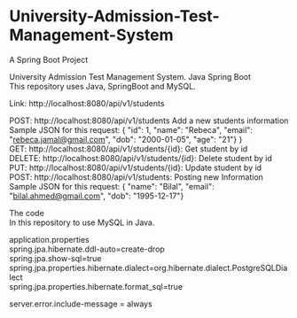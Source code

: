 # University-Admission-Test-Management-System
A Spring Boot Project

University Admission Test Management System.  Java Spring Boot  
This repository uses Java, SpringBoot and MySQL.  

Link: http://localhost:8080/api/v1/students  

POST: http://localhost:8080/api/v1/students Add a new students information  
Sample JSON for this request: { "id": 1, "name": "Rebeca", "email": "rebeca.jamal@gmail.com", "dob": "2000-01-05", "age": "21"} }  
GET: http://localhost:8080/api/v1/students/{id}: Get student by id  
DELETE: http://localhost:8080/api/v1/students/{id}: Delete student by id  
PUT: http://localhost:8080/api/v1/students/{id}: Update student by id  
POST: http://localhost:8080/api/v1/students: Posting new Information  
Sample JSON for this request: { "name": "Bilal", "email": "bilal.ahmed@gmail.com", "dob": "1995-12-17"}  

The code  
In this repository to use MySQL in Java.  

application.properties    
spring.jpa.hibernate.ddl-auto=create-drop  
spring.jpa.show-sql=true  
spring.jpa.properties.hibernate.dialect=org.hibernate.dialect.PostgreSQLDialect  
spring.jpa.properties.hibernate.format_sql=true  

server.error.include-message = always  
